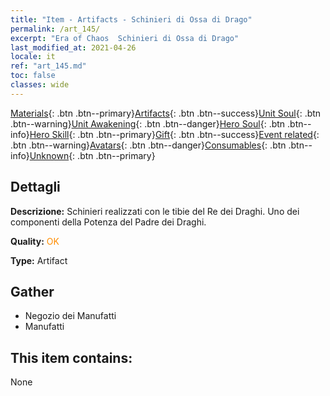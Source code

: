 ```yaml
---
title: "Item - Artifacts - Schinieri di Ossa di Drago"
permalink: /art_145/
excerpt: "Era of Chaos  Schinieri di Ossa di Drago"
last_modified_at: 2021-04-26
locale: it
ref: "art_145.md"
toc: false
classes: wide
---
```

 [Materials](/ItemsIT/){: .btn .btn--primary}[Artifacts](/ItemsIT/Artifacts/){: .btn .btn--success}[Unit Soul](/ItemsIT/UnitSoul/){: .btn .btn--warning}[Unit Awakening](/ItemsIT/UnitAwakening/){: .btn .btn--danger}[Hero Soul](/ItemsIT/HeroSoul/){: .btn .btn--info}[Hero Skill](/ItemsIT/HeroSkill/){: .btn .btn--primary}[Gift](/ItemsIT/Gift/){: .btn .btn--success}[Event related](/ItemsIT/Events/){: .btn .btn--warning}[Avatars](/ItemsIT/Avatars/){: .btn .btn--danger}[Consumables](/ItemsIT/Consumables/){: .btn .btn--info}[Unknown](/ItemsIT/Unknown/){: .btn .btn--primary}

## Dettagli
 **Descrizione:** Schinieri realizzati con le tibie del Re dei Draghi. Uno dei componenti della Potenza del Padre dei Draghi.

 **Quality:** <span style="color: #FF8C00">OK</span>

 **Type:** Artifact

## Gather

*    Negozio dei Manufatti 
*    Manufatti 

## This item contains:

  None


